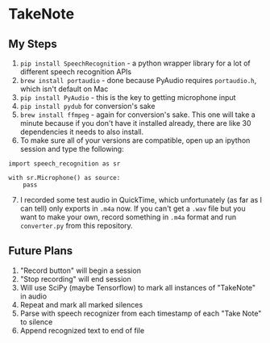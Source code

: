 # TakeNote

## My Steps

1. `pip install SpeechRecognition` - a python wrapper library for a lot of different speech recognition APIs
2. `brew install portaudio` - done because PyAudio requires `portaudio.h`, which isn't default on Mac
3. `pip install PyAudio` - this is the key to getting microphone input
4. `pip install pydub` for conversion's sake
4. `brew install ffmpeg` - again for conversion's sake. This one will take a minute because if you don't have it installed already, there are like 30 dependencies it needs to also install.
4. To make sure all of your versions are compatible, open up an ipython session and type the following:
~~~~
import speech_recognition as sr

with sr.Microphone() as source:
	pass
~~~~

7. I recorded some test audio in QuickTime, whicb unfortunately (as far as I can tell) only exports in `.m4a` now. If you can't get a `.wav` file but you want to make your own, record something in `.m4a` format and run `converter.py` from this repository.



## Future Plans

1. "Record button" will begin a session
2. "Stop recording" will end session
3. Will use SciPy (maybe Tensorflow) to mark all instances of "TakeNote" in audio
4. Repeat and mark all marked silences
5. Parse with speech recognizer from each timestamp of each "Take Note" to silence
6. Append recognized text to end of file